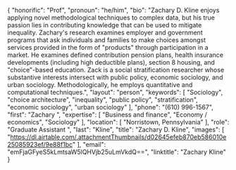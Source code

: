{
  "honorific": "Prof",
  "pronoun": "he/him",
  "bio": "Zachary D. Kline enjoys applying novel methodological techniques to complex data, but his true passion lies in contributing knowledge that can be used to mitigate inequality. Zachary's research examines employer and government programs that ask individuals and families to make choices amongst services provided in the form of \"products\" through participation in a market. He examines defined contribution pension plans, health insurance developments (including high deductible plans), section 8 housing, and \"choice\"-based education. Zack is a social stratification researcher whose substantive interests intersect with public policy, economic sociology, and urban sociology. Methodologically, he employs quantitative and computational techniques.",
  "layout": "person",
  "keywords": [
    "Sociology",
    "choice architecture",
    "inequality",
    "public policy",
    "stratification",
    "economic sociology",
    "urban sociology"
  ],
  "phone": "(610) 996-1567",
  "first": "Zachary ",
  "expertise": [
    "Business and finance",
    "Economy / economics",
    "Sociology"
  ],
  "location": [
    "Norristown, Pennsylvania"
  ],
  "role": "Graduate Assistant ",
  "last": "Kline",
  "title": "Zachary D. Kline",
  "images": [
    "https://dl.airtable.com/.attachmentThumbnails/d02645efeb870eb586010e25085923ef/9e88f1bc"
  ],
  "email": "emFjaGFyeS5kLmtsaW5lQHVjb25uLmVkdQ==",
  "linktitle": "Zachary Kline"
}